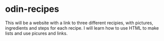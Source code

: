 # odin-recipes
This will be a website with a link to three different recipies, with pictures, ingredients and steps for each recipe. I will learn how to use HTML to make lists and use picures and links. 

